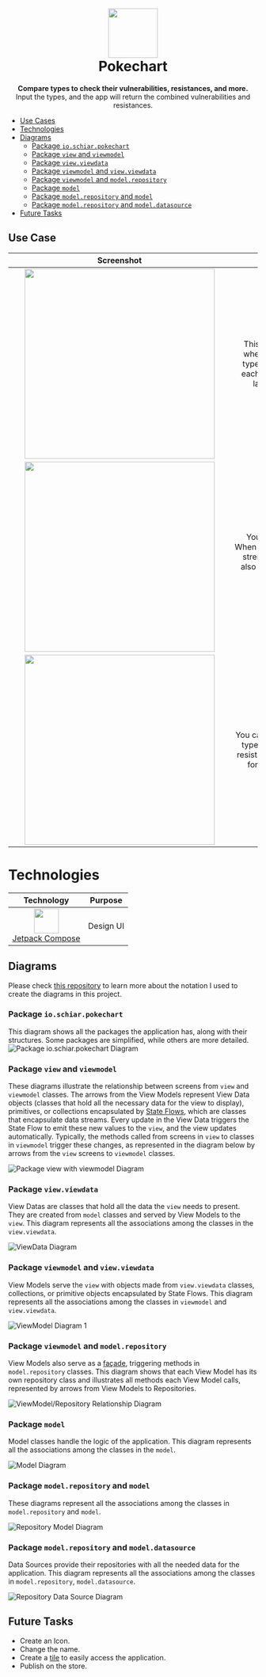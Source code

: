 <h1 align="center">
  <img src="readme-res/ic_launcher.svg" width="100" height="100"><br>
  Pokechart
</h1>

<p align="center">
  <strong>Compare types to check their vulnerabilities, resistances, and more.</strong><br>
  Input the types, and the app will return the combined vulnerabilities and resistances.
</p>

- [Use Cases](#use-cases)
- [Technologies](#technologies)
- [Diagrams](#diagrams)
  - [Package `io.schiar.pokechart`](#package-ioschiarpokechart)
  - [Package `view` and `viewmodel`](#package-view-and-viewmodel)
  - [Package `view.viewdata`](#package-viewviewdata)
  - [Package `viewmodel` and `view.viewdata`](#package-viewmodel-and-viewviewdata)
  - [Package `viewmodel` and `model.repository`](#package-viewmodel-and-modelrepository)
  - [Package `model`](#package-model)
  - [Package `model.repository` and `model`](#package-modelrepository-and-model)
  - [Package `model.repository` and `model.datasource`](#package-modelrepository-and-modeldatasource)
- [Future Tasks](#future-tasks)

## Use Case

|&nbsp;&nbsp;&nbsp;&nbsp;&nbsp;&nbsp;&nbsp;&nbsp;&nbsp;&nbsp;&nbsp;&nbsp;&nbsp;&nbsp;&nbsp;&nbsp;&nbsp;&nbsp;&nbsp;&nbsp;&nbsp;&nbsp;&nbsp;&nbsp;&nbsp;&nbsp;&nbsp;&nbsp;&nbsp;&nbsp;&nbsp;&nbsp;&nbsp;&nbsp;&nbsp;&nbsp;&nbsp;&nbsp;&nbsp;&nbsp;Screenshot&nbsp;&nbsp;&nbsp;&nbsp;&nbsp;&nbsp;&nbsp;&nbsp;&nbsp;&nbsp;&nbsp;&nbsp;&nbsp;&nbsp;&nbsp;&nbsp;&nbsp;&nbsp;&nbsp;&nbsp;&nbsp;&nbsp;&nbsp;&nbsp;&nbsp;&nbsp;&nbsp;&nbsp;&nbsp;&nbsp;&nbsp;&nbsp;&nbsp;&nbsp;&nbsp;&nbsp;&nbsp;&nbsp;&nbsp;&nbsp;|&nbsp;&nbsp;&nbsp;&nbsp;&nbsp;&nbsp;&nbsp;&nbsp;&nbsp;&nbsp;&nbsp;&nbsp;&nbsp;&nbsp;&nbsp;&nbsp;&nbsp;&nbsp;&nbsp;&nbsp;Description&nbsp;&nbsp;&nbsp;&nbsp;&nbsp;&nbsp;&nbsp;&nbsp;&nbsp;&nbsp;&nbsp;&nbsp;&nbsp;&nbsp;&nbsp;&nbsp;&nbsp;&nbsp;&nbsp;&nbsp;|
|:-:|:-:|
|<img src="readme-res/screenshots/types-screen.png" width="384" height="384">|This is what the app looks like when you open it. To input the types, select them by pressing each one, and then click on the last button at the bottom.|
|<img src="readme-res/screenshots/selecting-single-type.gif" width="384" height="384">|You can select a single type. When only one type is selected, its strengths and weaknesses are also displayed, used for attacks from that type.|
|<img src="readme-res/screenshots/selecting-multiple-types.gif" width="384" height="384">|You can also select more than one type, allowing you to check the resistance and vulnerability types for a Pokémon with 2 types.|

# Technologies
|Technology|Purpose|
|:-:|:-:|
|<img src="https://3.bp.blogspot.com/-VVp3WvJvl84/X0Vu6EjYqDI/AAAAAAAAPjU/ZOMKiUlgfg8ok8DY8Hc-ocOvGdB0z86AgCLcBGAsYHQ/s1600/jetpack%2Bcompose%2Bicon_RGB.png" width="50" height="50"><br>[Jetpack Compose](https://developer.android.com/jetpack/compose)|Design UI|

## Diagrams
  Please check <a href="https://github.com/giovanischiar/diagram-notation">this repository</a> to learn more about the notation I used to create the diagrams in this project.

### Package `io.schiar.pokechart`
  This diagram shows all the packages the application has, along with their structures. Some packages are simplified, while others are more detailed.
  <picture>
    <source media="(prefers-color-scheme: dark)" srcset="./readme-res/diagrams/dark/io-schiar-pokechart-structure-diagram.dark.svg">
    <img alt="Package io.schiar.pokechart Diagram" src="./readme-res/diagrams/io-schiar-pokechart-structure-diagram.light.svg">
  </picture>

### Package `view` and `viewmodel`
  These diagrams illustrate the relationship between screens from `view` and `viewmodel` classes. The arrows from the View Models represent View Data objects (classes that hold all the necessary data for the view to display), primitives, or collections encapsulated by [State Flows](https://kotlinlang.org/api/kotlinx.coroutines/kotlinx-coroutines-core/kotlinx.coroutines.flow/-state-flow/), which are classes that encapsulate data streams. Every update in the View Data triggers the State Flow to emit these new values to the `view`, and the view updates automatically. Typically, the methods called from screens in `view` to classes in `viewmodel` trigger these changes, as represented in the diagram below by arrows from the `view` screens to `viewmodel` classes.

  <picture>
    <source media="(prefers-color-scheme: dark)" srcset="./readme-res/diagrams/dark/view-viewmodel-diagram.dark.svg">
    <img alt="Package view with viewmodel Diagram" src="./readme-res/diagrams/view-viewmodel-diagram.light.svg">
  </picture>

### Package `view.viewdata`
  View Datas are classes that hold all the data the `view` needs to present. They are created from `model` classes and served by View Models to the `view`. This diagram represents all the associations among the classes in the `view.viewdata`.

<picture>
  <source media="(prefers-color-scheme: dark)" srcset="./readme-res/diagrams/dark/viewdata-diagram.dark.svg">
  <img alt="ViewData Diagram" src="./readme-res/diagrams/viewdata-diagram.light.svg">
</picture>

### Package `viewmodel` and `view.viewdata`
  View Models serve the `view` with objects made from `view.viewdata` classes, collections, or primitive objects encapsulated by State Flows. This diagram represents all the associations among the classes in `viewmodel` and `view.viewdata`.

<picture>
  <source media="(prefers-color-scheme: dark)" srcset="./readme-res/diagrams/dark/viewmodel-viewdata-diagram.dark.svg">
  <img alt="ViewModel Diagram 1" src="./readme-res/diagrams/viewmodel-viewdata-diagram.light.svg">
</picture>

### Package `viewmodel` and `model.repository`
  View Models also serve as a [façade](https://en.wikipedia.org/wiki/Facade_pattern), triggering methods in `model.repository` classes. This diagram shows that each View Model has its own repository class and illustrates all methods each View Model calls, represented by arrows from View Models to Repositories.

<picture>
  <source media="(prefers-color-scheme: dark)" srcset="./readme-res/diagrams/dark/viewmodel-repository-diagram.dark.svg">
  <img alt="ViewModel/Repository Relationship Diagram" src="./readme-res/diagrams/viewmodel-repository-diagram.light.svg">
</picture>

### Package `model`
  Model classes handle the logic of the application. This diagram represents all the associations among the classes in the `model`.

<picture>
  <source media="(prefers-color-scheme: dark)" srcset="./readme-res/diagrams/dark/model-diagram.dark.svg">
  <img alt="Model Diagram" src="./readme-res/diagrams/model-diagram.light.svg">
</picture>

### Package `model.repository` and `model`
  These diagrams represent all the associations among the classes in `model.repository` and `model`.

<picture>
  <source media="(prefers-color-scheme: dark)" srcset="./readme-res/diagrams/dark/repository-model-diagram.dark.svg">
  <img alt="Repository Model Diagram" src="./readme-res/diagrams/repository-model-diagram.light.svg">
</picture>

### Package `model.repository` and `model.datasource`
  Data Sources provide their repositories with all the needed data for the application. This diagram represents all the associations among the classes in `model.repository`, `model.datasource`.

<picture>
  <source media="(prefers-color-scheme: dark)" srcset="./readme-res/diagrams/dark/repository-datasource-diagram.dark.svg">
  <img alt="Repository Data Source Diagram" src="./readme-res/diagrams/repository-datasource-diagram.light.svg">
</picture>

## Future Tasks
  - Create an Icon.
  - Change the name.
  - Create a [tile](https://developer.android.com/training/wearables/tiles) to easily  access the application.
  - Publish on the store.

